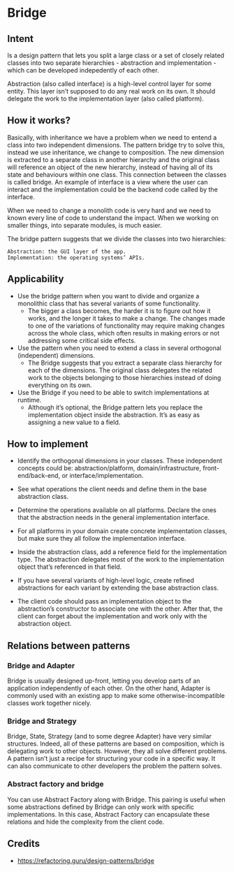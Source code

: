 #  Bridge

## Intent

Is a design pattern that lets you split a large class or a set of closely related classes into two separate hierarchies - abstraction and implementation - which can be developed indepedently of each other.

Abstraction (also called interface) is a high-level control layer for some entity. This layer isn’t supposed to do any real work on its own. It should delegate the work to the implementation layer (also called platform).

## How it works?

Basically, with inheritance we have a problem when we need to entend a class into two independent dimensions. The pattern bridge try to solve this, instead we use inheritance, we change to composition. The new dimension is extracted to a separate class in another hierarchy and the original class will reference an object of the new hierarchy, instead of having all of its state and behaviours within one class. This connection between the classes is called bridge. An example of interface is a view where the user can interact and the implementation could be the backend code called by the interface.

When we need to change a monolith code is very hard and we need to known every line of code to understand the impact. When we working on smaller things, into separate modules, is much easier.

The bridge pattern suggests that we divide the classes into two hierarchies:


    Abstraction: the GUI layer of the app.
    Implementation: the operating systems’ APIs.

## Applicability

- Use the bridge pattern when you want to divide and organize a monolithic class that has several variants of some functionality.
  - The bigger a class becomes, the harder it is to figure out how it works, and the longer it takes to make a change. The changes made to one of the variations of functionality may require making changes across the whole class, which often results in making errors or not addressing some critical side effects.
- Use the pattern when you need to extend a class in several orthogonal (independent) dimensions.
  - The Bridge suggests that you extract a separate class hierarchy for each of the dimensions. The original class delegates the related work to the objects belonging to those hierarchies instead of doing everything on its own.
- Use the Bridge if you need to be able to switch implementations at runtime.
  - Although it’s optional, the Bridge pattern lets you replace the implementation object inside the abstraction. It’s as easy as assigning a new value to a field.

## How to implement



- Identify the orthogonal dimensions in your classes. These independent concepts could be: abstraction/platform, domain/infrastructure, front-end/back-end, or interface/implementation.

- See what operations the client needs and define them in the base abstraction class.

- Determine the operations available on all platforms. Declare the ones that the abstraction needs in the general implementation interface.

- For all platforms in your domain create concrete implementation classes, but make sure they all follow the implementation interface.

- Inside the abstraction class, add a reference field for the implementation type. The abstraction delegates most of the work to the implementation object that’s referenced in that field.

- If you have several variants of high-level logic, create refined abstractions for each variant by extending the base abstraction class.

- The client code should pass an implementation object to the abstraction’s constructor to associate one with the other. After that, the client can forget about the implementation and work only with the abstraction object.

## Relations between patterns

### Bridge and Adapter

Bridge is usually designed up-front, letting you develop parts of an application independently of each other. On the other hand, Adapter is commonly used with an existing app to make some otherwise-incompatible classes work together nicely.

### Bridge and Strategy

Bridge, State, Strategy (and to some degree Adapter) have very similar structures. Indeed, all of these patterns are based on composition, which is delegating work to other objects. However, they all solve different problems. A pattern isn’t just a recipe for structuring your code in a specific way. It can also communicate to other developers the problem the pattern solves.

### Abstract factory and bridge

You can use Abstract Factory along with Bridge. This pairing is useful when some abstractions defined by Bridge can only work with specific implementations. In this case, Abstract Factory can encapsulate these relations and hide the complexity from the client code.

## Credits
- https://refactoring.guru/design-patterns/bridge

